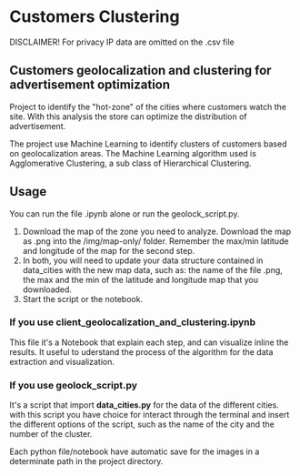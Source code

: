 # Customers Clustering

DISCLAIMER! 
For privacy IP data are omitted on the .csv file

## Customers geolocalization and clustering for advertisement optimization
Project to identify the "hot-zone" of the cities where customers watch the site.
With this analysis the store can optimize the distribution of advertisement.

The project use Machine Learning to identify clusters of customers based on geolocalization areas.
The Machine Learning algorithm used is Agglomerative Clustering, a sub class of Hierarchical Clustering.

## Usage
You can run the file .ipynb alone or run the geolock_script.py. 

1. Download the map of the zone you need to analyze. Download the map as .png into the /img/map-only/ folder.
   Remember the max/min latitude and longitude of the map for the second step.
3. In both, you will need to update your data structure contained in data_cities with the new map data, 
    such as: the name of the file .png, the max and the min of the latitude and longitude map that you downloaded.
3. Start the script or the notebook.


### If you use  __client_geolocalization_and_clustering.ipynb__
  
  This file it's a Notebook that explain each step, and can visualize inline the results.
  It useful to uderstand the process of the algorithm for the data extraction and visualization.
  
### If you use __geolock_script.py__ 
  
  It's a script that import __data_cities.py__ for the data of the different cities.
  with this script you have choice for interact through the terminal and insert the different
  options of the script, such as the name of the city and the number of the cluster.
  
  
  
Each python file/notebook have automatic save for the images in a determinate path in the project directory.

  
